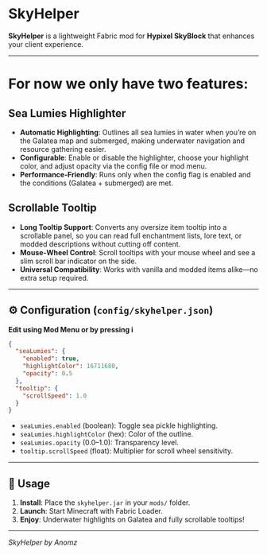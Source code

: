 # SkyHelper

**SkyHelper** is a lightweight Fabric mod for **Hypixel SkyBlock** that enhances your client experience.

---
# For now we only have two features:

## Sea Lumies Highlighter
- **Automatic Highlighting**: Outlines all sea lumies in water when you’re on the Galatea map and submerged, making underwater navigation and resource gathering easier.  
- **Configurable**: Enable or disable the highlighter, choose your highlight color, and adjust opacity via the config file or mod menu.  
- **Performance‑Friendly**: Runs only when the config flag is enabled and the conditions (Galatea + submerged) are met.

## Scrollable Tooltip

- **Long Tooltip Support**: Converts any oversize item tooltip into a scrollable panel, so you can read full enchantment lists, lore text, or modded descriptions without cutting off content.  
- **Mouse‑Wheel Control**: Scroll tooltips with your mouse wheel and see a slim scroll bar indicator on the side.  
- **Universal Compatibility**: Works with vanilla and modded items alike—no extra setup required.

---

## ⚙️ Configuration (`config/skyhelper.json`)
**Edit using Mod Menu or by pressing i**
```json
{
  "seaLumies": {
    "enabled": true,
    "highlightColor": 16711680,
    "opacity": 0.5
  },
  "tooltip": {
    "scrollSpeed": 1.0
  }
}
```

- `seaLumies.enabled` (boolean): Toggle sea pickle highlighting.  
- `seaLumies.highlightColor` (hex): Color of the outline.  
- `seaLumies.opacity` (0.0–1.0): Transparency level.  
- `tooltip.scrollSpeed` (float): Multiplier for scroll wheel sensitivity.

---

## 🚀 Usage

1. **Install**: Place the `skyhelper.jar` in your `mods/` folder.  
2. **Launch**: Start Minecraft with Fabric Loader.  
3. **Enjoy**: Underwater highlights on Galatea and fully scrollable tooltips!

---

*SkyHelper by Anomz*  

